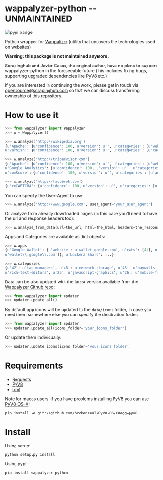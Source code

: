# wappalyzer-python -- UNMAINTAINED
![pypi badge](https://badge.fury.io/py/scrapy-streamitem.png)

Python wrapper for [Wappalizer](https://wappalyzer.com/) (utility that uncovers the technologies used on websites)

**Warning: this package is not maintained anymore.**

Scrapinghub and Javier Casas, the original author, have no plans
to support wappalyzer-python in the foreseeable future
(this includes fixing bugs, supporting upgraded dependencies like PyV8 etc.)

If you are interested in continuing the work, please get in touch
via opensource@scrapinghub.com so that we can discuss transferring ownership
of this repository.

# How to use it

```python
>>> from wappalyzer import Wappalyzer
>>> w = Wappalyzer()

>>> w.analyze('http://wikipedia.org')
{u'Apache': {u'confidence': 100, u'version': u'', u'categories': [u'web-servers']},
u'Varnish': {u'confidence': 100, u'version': u'', u'categories': [u'cache-tools']}}

>>> w.analyze('http://tripadvisor.com')
{u'Apache': {u'confidence': 100, u'version': u'', u'categories': [u'web-servers']},
u'Google Analytics': {u'confidence': 100, u'version': u'', u'categories': [u'analytics']},
u'comScore': {u'confidence': 100, u'version': u'', u'categories': [u'analytics']}}

>>> w.analyze('http://facebook.com')
{u'reCAPTCHA': {u'confidence': 100, u'version': u'', u'categories': [u'captchas']}}
```

You can specify the User-Agent to use:
```python
>>> w.analyze('http://www.google.com', user_agent='your_user_agent')
```

Or analyze from already downloaded pages (in this case you'll need to have the url and response headers too):
```python
>>> w.analyze_from_data(url=the_url, html=the_html, headers=the_response_headers)
```

Apps and Categories are available as dict objects:
```python
>>> w.apps
{u'Google Wallet': {u'website': u'wallet.google.com', u'cats': [41], u'script': [u'checkout\\.google\\.com',
u'wallet\\.google\\.com']}, u'Lockerz Share': ...}

>>> w.categories
{u'42': u'tag-managers', u'48': u'network-storage', u'43': u'paywalls', u'49': u'feed-readers', u'24':
u'rich-text-editors', u'25': u'javascript-graphics', u'26': u'mobile-frameworks', ...}

```


Data can be also updated with the latest version available from the [Wappalyzer Github repo](https://github.com/AliasIO/Wappalyzer):

```python
>>> from wappalyzer import updater
>>> updater.update_all()
```
By default app icons will be updated to the `data/icons` folder, in case you need them somewhere else you can specify the destination folder:

```python
>>> from wappalyzer import updater
>>> updater.update_all(icons_folder='your_icons_folder')
```

Or update them individually:

```python
>>> updater.update_icons(icons_folder='your_icons_folder')
```

# Requirements

* [Requests](https://github.com/kennethreitz/requests)
* [PyV8](https://github.com/okoye/PyV8)
* [lxml](https://github.com/lxml/lxml)

Note for macos users: If you have problems installing PyV8 you can use [PyV8-OS-X](https://github.com/brokenseal/PyV8-OS-X):
```
pip install -e git://github.com/brokenseal/PyV8-OS-X#egg=pyv8
```

# Install

Using setup:

```python
python setup.py install
```

Using pypi:

```python
pip install wappalyzer-python
```



